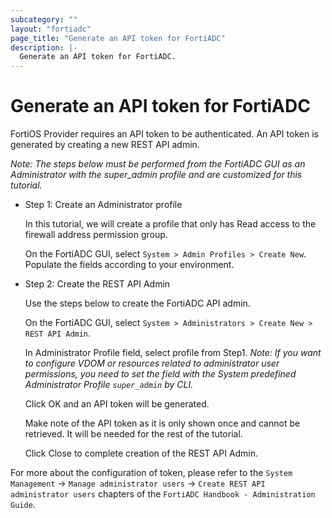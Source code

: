 ```yaml
---
subcategory: ""
layout: "fortiadc"
page_title: "Generate an API token for FortiADC"
description: |-
  Generate an API token for FortiADC.
---
```


# Generate an API token for FortiADC

FortiOS Provider requires an API token to be authenticated. An API token is generated by creating a new REST API admin.

*Note: The steps below must be performed from the FortiADC GUI as an Administrator with the super_admin profile and are customized for this tutorial.*

* Step 1: Create an Administrator profile

    In this tutorial, we will create a profile that only has Read access to the firewall address permission group.

    On the FortiADC GUI, select `System > Admin Profiles > Create New`. Populate the fields according to your environment.

* Step 2: Create the REST API Admin

    Use the steps below to create the FortiADC API admin.

	On the FortiADC GUI, select `System > Administrators > Create New > REST API Admin`.

	In Administrator Profile field, select profile from Step1. *Note: If you want to configure VDOM or resources related to administrator user permissions, you need to set the field with the System predefined Administrator Profile `super_admin` by CLI.*

	Click OK and an API token will be generated.

	Make note of the API token as it is only shown once and cannot be retrieved. It will be needed for the rest of the tutorial.

	Click Close to complete creation of the REST API Admin.

For more about the configuration of token, please refer to the `System Management` -> `Manage administrator users` -> `Create REST API administrator users` chapters of the `FortiADC Handbook - Administration Guide`.
